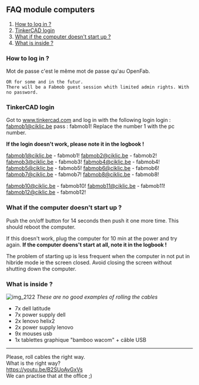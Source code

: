 ## FAQ module computers

1. [How to log in ?](https://github.com/openfab-lab/FabMob/blob/master/FAQ/FAQ_computers-module.md#how-to-log-in-)
2. [TinkerCAD login](https://github.com/openfab-lab/FabMob/blob/master/FAQ/FAQ_computers-module.md#tinkercad-login)
3. [What if the computer doesn't start up ?](https://github.com/openfab-lab/FabMob/blob/master/FAQ/FAQ_computers-module.md#what-if-the-computer-doesnt-start-up-)
4. [What is inside ?](https://github.com/openfab-lab/FabMob/blob/master/FAQ/FAQ_computers-module.md#what-is-inside-)


### How to log in ?
Mot de passe
c'est le même mot de passe qu'au OpenFab.
```
OR for some and in the futur. 
There will be a Fabmob guest session whith limited admin rights. With no password. 
```

### TinkerCAD login

Got to www.tinkercad.com and log in with the following login
login : fabmob1@ciklic.be
pass : fabmob1!
Replace the number 1 with the pc number.

**If the login doesn't work, please note it in the logbook !**

fabmob1@ciklic.be - fabmob1!
fabmob2@ciklic.be - fabmob2!
fabmob3@ciklic.be - fabmob3!
fabmob4@ciklic.be - fabmob4!
fabmob5@ciklic.be - fabmob5!
fabmob6@ciklic.be - fabmob6!
fabmob7@ciklic.be - fabmob7!
fabmob8@ciklic.be - fabmob8!

fabmob10@ciklic.be - fabmob10!
fabmob11@ciklic.be - fabmob11!
fabmob12@ciklic.be - fabmob12!


### What if the computer doesn't start up ?
Push the on/off button for 14 seconds then push it one more time. This should reboot the computer.

If this doesn't work, plug the computer for 10 min at the power and try again. **If the computer doens't start at all, note it in the logbook !**

The problem of starting up is less frequent when the computer in not put in hibride mode ie the screen closed. Avoid closing the screen without shutting down the computer.

### What is inside ?
![img_2122](https://user-images.githubusercontent.com/12049360/40847385-850cdac8-65bc-11e8-8966-3a63422befb7.png)
*These are no good examples of rolling the cables*
- 7x dell latitude
- 7x power supply dell
- 2x lenovo helix2
- 2x power supply lenovo
- 9x mouses usb
- 1x tablettes graphique "bamboo wacom" + câble USB

---

Please, roll cables the right way.  
What is the right way?  
https://youtu.be/B2SUoAvGxVs  
We can practise that at the office ;)

